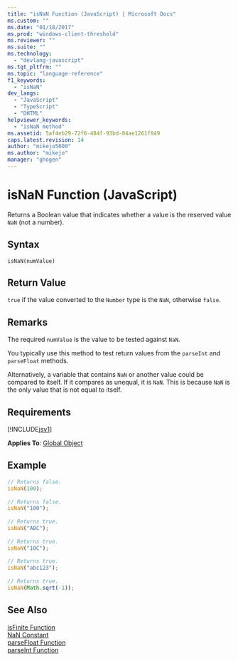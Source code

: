 ```yaml
---
title: "isNaN Function (JavaScript) | Microsoft Docs"
ms.custom: ""
ms.date: "01/18/2017"
ms.prod: "windows-client-threshold"
ms.reviewer: ""
ms.suite: ""
ms.technology: 
  - "devlang-javascript"
ms.tgt_pltfrm: ""
ms.topic: "language-reference"
f1_keywords: 
  - "isNaN"
dev_langs: 
  - "JavaScript"
  - "TypeScript"
  - "DHTML"
helpviewer_keywords: 
  - "isNaN method"
ms.assetid: 5af4eb29-72f6-484f-93bd-04ae1261f849
caps.latest.revision: 14
author: "mikejo5000"
ms.author: "mikejo"
manager: "ghogen"
---
```

# isNaN Function (JavaScript)
Returns a Boolean value that indicates whether a value is the reserved value `NaN` (not a number).  
  
## Syntax  
  
```  
isNaN(numValue)   
```  
  
## Return Value  
 `true` if the value converted to the `Number` type is the `NaN`, otherwise `false`.  
  
## Remarks  
 The required `numValue` is the value to be tested against `NaN`.  
  
 You typically use this method to test return values from the `parseInt` and `parseFloat` methods.  
  
 Alternatively, a variable that contains `NaN` or another value could be compared to itself. If it compares as unequal, it is `NaN`. This is because `NaN` is the only value that is not equal to itself.  
  
## Requirements  
 [!INCLUDE[jsv1](../../javascript/misc/includes/jsv1-md.md)]  
  
 **Applies To**: [Global Object](../../javascript/reference/global-object-javascript.md)  
  
## Example  
  
```JavaScript  
// Returns false.  
isNaN(100);  
  
// Returns false.  
isNaN("100");  
  
// Returns true.  
isNaN("ABC");  
  
// Returns true.  
isNaN("10C");  
  
// Returns true.  
isNaN("abc123");  
  
// Returns true.  
isNaN(Math.sqrt(-1));           
```  
  
## See Also  
 [isFinite Function](../../javascript/reference/isfinite-function-javascript.md)   
 [NaN Constant](../../javascript/reference/nan-constant-javascript.md)   
 [parseFloat Function](../../javascript/reference/parsefloat-function-javascript.md)   
 [parseInt Function](../../javascript/reference/parseint-function-javascript.md)